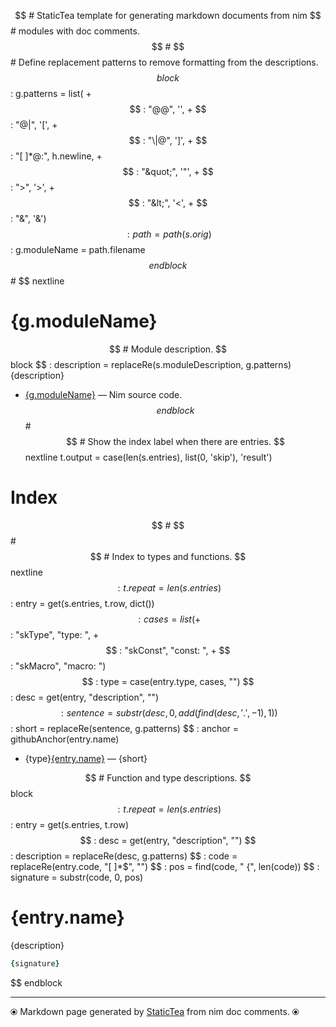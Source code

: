 $$ # StaticTea template for generating markdown documents from nim
$$ # modules with doc comments.
$$ #
$$ # Define replacement patterns to remove formatting from the descriptions.
$$ block
$$ : g.patterns = list( +
$$ :   "@@", '', +
$$ :   "@\|", '[', +
$$ :   "\|@", ']', +
$$ :   "[ ]*@:", h.newline, +
$$ :   "&quot;", '"', +
$$ :   "&gt;", '>', +
$$ :   "&lt;", '<', +
$$ :   "&amp;", '&')
$$ : path = path(s.orig)
$$ : g.moduleName = path.filename
$$ endblock
$$ #
$$ nextline
# {g.moduleName}

$$ # Module description.
$$ block
$$ : description = replaceRe(s.moduleDescription, g.patterns)
{description}

* [{g.moduleName}](../src/{g.moduleName}) &mdash; Nim source code.
$$ endblock
$$ #
$$ # Show the index label when there are entries.
$$ nextline t.output = case(len(s.entries), list(0, 'skip'), 'result')
# Index

$$ #
$$ #
$$ # Index to types and functions.
$$ nextline
$$ : t.repeat = len(s.entries)
$$ : entry = get(s.entries, t.row, dict())
$$ : cases = list( +
$$ :   "skType", "type: ", +
$$ :   "skConst", "const: ", +
$$ :   "skMacro", "macro: ")
$$ : type = case(entry.type, cases, "")
$$ : desc = get(entry, "description", "")
$$ : sentence = substr(desc, 0, add(find(desc, '.', -1), 1))
$$ : short = replaceRe(sentence, g.patterns)
$$ : anchor = githubAnchor(entry.name)
* {type}[{entry.name}](#{anchor}) &mdash; {short}

$$ # Function and type descriptions.
$$ block
$$ : t.repeat = len(s.entries)
$$ : entry = get(s.entries, t.row)
$$ : desc = get(entry, "description", "")
$$ : description = replaceRe(desc, g.patterns)
$$ : code = replaceRe(entry.code, "[ ]*$", "")
$$ : pos = find(code, " {", len(code))
$$ : signature = substr(code, 0, pos)
# {entry.name}

{description}

```nim
{signature}
```


$$ endblock

---
⦿ Markdown page generated by [StaticTea](https://github.com/flenniken/statictea/) from nim doc comments. ⦿
